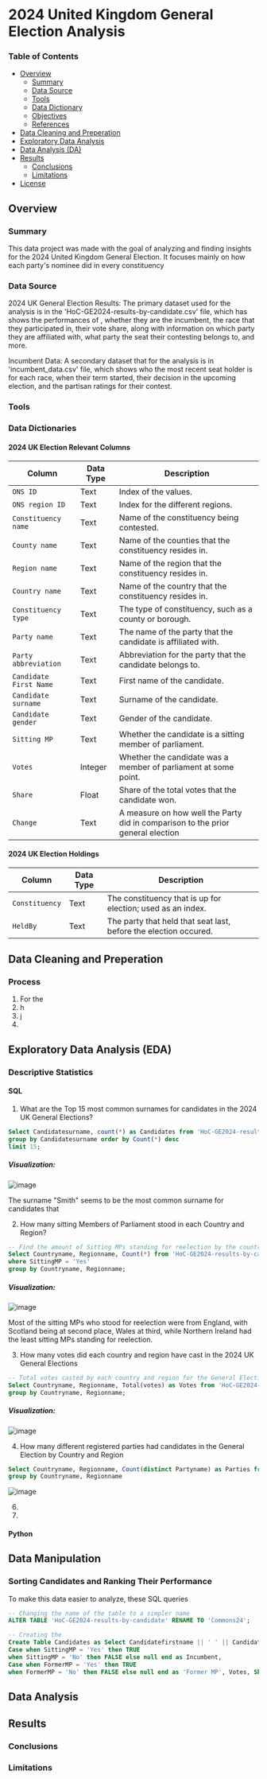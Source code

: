 # 2024 United Kingdom General Election Analysis


### Table of Contents
- [Overview](#overview)
  - [Summary](#summary)
  - [Data Source](#data-source)
  - [Tools](#tools)
  - [Data Dictionary](#data-dictionary)
  - [Objectives](#objectives)
  - [References](#references)
- [Data Cleaning and Preperation](#data-cleaning-and-preperation)
- [Exploratory Data Analysis](#exploratory-data-analysis)
- [Data Analysis (DA)](#data-analysis)
- [Results](#results)
  - [Conclusions](#conclusions)
  - [Limitations](#limitations)
- [License](#license)

## Overview

### Summary
This data project was made with the goal of analyzing and finding insights for the 2024 United Kingdom General Election. It focuses mainly on how each party's nominee did in every constituency 
### Data Source
2024 UK General Election Results: The primary dataset used for the analysis is in the 'HoC-GE2024-results-by-candidate.csv' file, which has shows the performances of , whether they are the incumbent, the race that they participated in, their vote share, along with information on which party they are affiliated with, what party the seat their contesting belongs to, and more.

Incumbent Data: A secondary dataset that for the analysis is in 'incumbent_data.csv' file, which shows who the most recent seat holder is for each race, when their term started, their decision in the upcoming election, and the partisan ratings for their contest.


### Tools


### Data Dictionaries

#### 2024 UK Election Relevant Columns

| Column       | Data Type       | Description                                                                      |
|-------------------|-------------|-----------------------------------------------------------------------------|
| `ONS ID`      | Text     | Index of the values.                        |
| `ONS region ID`    | Text | Index for the different regions.     |
| `Constituency name`      | Text     | Name of the constituency being contested.                |
| `County name`      | Text     | Name of the counties that the constituency resides in.                   |
| `Region name`      | Text     | Name of the region that the constituency resides in.  |
| `Country name`   | Text   | Name of the country that the constituency resides in.|
| `Constituency type` | Text     | The type of constituency, such as a county or borough.           |
| `Party name`      | Text     | The name of the party that the candidate is affiliated with.|
| `Party abbreviation`      | Text     | Abbreviation for the party that the candidate belongs to.|
| `Candidate First Name`      | Text     | First name of the candidate. |
| `Candidate surname`      | Text     | Surname of the candidate.  |
| `Candidate gender`      | Text     | Gender of the candidate.       |
| `Sitting MP`      | Text     | Whether the candidate is a sitting member of parliament.  |
| `Votes`      | Integer     | Whether the candidate was a member of parliament at some point. |
| `Share`      | Float     | Share of the  total votes that the candidate won.   |
| `Change`      | Text     | A measure on how well the Party did in comparison to the prior general election   |

#### 2024 UK Election Holdings

| Column       | Data Type       | Description                                                                      |
|-------------------|-------------|-----------------------------------------------------------------------------|
| `Constituency`      | Text     | The constituency that is up for election; used as an index.              |
| `HeldBy`      | Text     | The party that held that seat last, before the election occured.  |

## Data Cleaning and Preperation
### Process
1. For the
2. h
3. j
4. 


## Exploratory Data Analysis (EDA)

### Descriptive Statistics



#### SQL

1. What are the Top 15 most common surnames for candidates in the 2024 UK General Elections?

```sql
Select Candidatesurname, count(*) as Candidates from 'HoC-GE2024-results-by-candidate'
group by Candidatesurname order by Count(*) desc
limit 15;
```







##### Visualization: 
![image](https://github.com/user-attachments/assets/6d9141dd-6da0-4239-b7f2-818f80abe023)


The surname "Smith" seems to be the most common surname for candidates that 

2. How many sitting Members of Parliament stood in each Country and Region?
```sql
-- Find the amount of Sitting MPs standing for reelection by the country and region their constituency belongs to. 
Select Countryname, Regionname, Count(*) from 'HoC-GE2024-results-by-candidate'
where SittingMP = 'Yes'
group by Countryname, Regionname;

```

##### Visualization:
![image](https://github.com/user-attachments/assets/04efdb61-fd27-4775-994a-0e4e2f12694f)

Most of the sitting MPs who stood for reelection were from England, with Scotland being at second place, Wales at third, while Northern Ireland had the least sitting MPs standing for reelection.

3. How many votes did each country and region have cast in the 2024 UK General Elections
```sql
-- Total votes casted by each country and region for the General Election
Select Countryname, Regionname, Total(votes) as Votes from 'HoC-GE2024-results-by-candidate'
group by Countryname, Regionname;

```

##### Visualization:

![image](https://github.com/user-attachments/assets/c01b50f3-d625-4731-8df0-82e34edb94c7)

4. How many different registered parties had candidates in the General Election by Country and Region
```sql
Select Countryname, Regionname, Count(distinct Partyname) as Parties from 'HoC-GE2024-results-by-candidate'
group by Countryname, Regionname
```

![image](https://github.com/user-attachments/assets/d0c0f995-4179-4ff8-a481-188578fd844c)

6. 
7. 

#### Python

## Data Manipulation
### Sorting Candidates and Ranking Their Performance

To make this data easier to analyze, these SQL queries 

```sql
-- Changing the name of the table to a simpler name
ALTER TABLE 'HoC-GE2024-results-by-candidate' RENAME TO 'Commons24';

-- Creating the 
Create Table Candidates as Select Candidatefirstname || ' ' || Candidatesurname as Candidate, Partyname as Party, Candidategender as Gender, Constituencyname as Constituency, Regionname as Region, Countryname as Country,
Case when SittingMP = 'Yes' then TRUE
when SittingMP = 'No' then FALSE else null end as Incumbent, 
Case when FormerMP = 'Yes' then TRUE
when FormerMP = 'No' then FALSE else null end as 'Former MP', Votes, Share, dense_rank() over(partition by Constituencyname order by Votes desc) as Standing from [Commons24] order by Countryname;

```


## Data Analysis



## Results

### Conclusions


### Limitations
